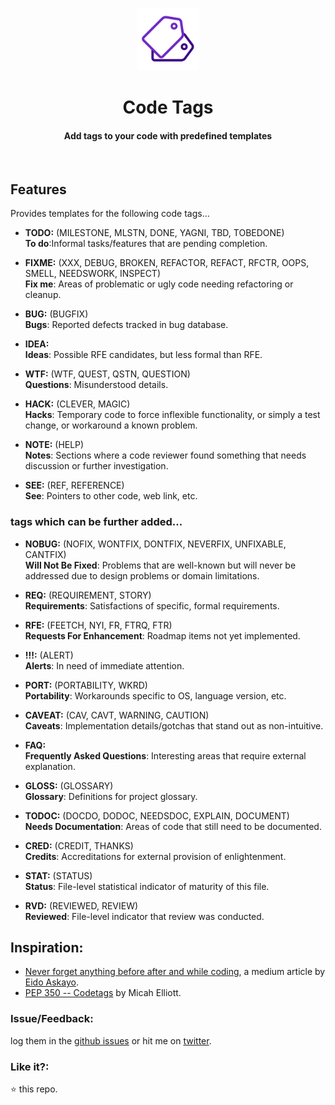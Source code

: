 <p align="center">
  <img src="./src/icons/codetags-256.png" height="100px"/>
  <h1 align="center">Code Tags</h1>
  <h4 align="center">Add tags to your code with predefined templates</h4>
  <br>
</p>

## Features

Provides templates for the following code tags...

* **TODO:** (MILESTONE, MLSTN, DONE, YAGNI, TBD, TOBEDONE) <br> **To do**:Informal tasks/features that are pending completion.

* **FIXME:** (XXX, DEBUG, BROKEN, REFACTOR, REFACT, RFCTR, OOPS, SMELL, NEEDSWORK, INSPECT) <br> **Fix me**: Areas of problematic or ugly code needing refactoring or cleanup.

* **BUG:** (BUGFIX) <br> **Bugs**: Reported defects tracked in bug database.

* **IDEA:** <br> **Ideas**: Possible RFE candidates, but less formal than RFE.

* **WTF:** (WTF, QUEST, QSTN, QUESTION) <br>
**Questions**: Misunderstood details.

* **HACK:** (CLEVER, MAGIC) <br> **Hacks**: Temporary code to force inflexible functionality, or simply a test change, or workaround a known problem.

* **NOTE:** (HELP) <br> **Notes**: Sections where a code reviewer found something that needs discussion or further investigation.

* **SEE:** (REF, REFERENCE) <br> **See**: Pointers to other code, web link, etc.

### tags which can be further added...

* **NOBUG:** (NOFIX, WONTFIX, DONTFIX, NEVERFIX, UNFIXABLE, CANTFIX) <br> **Will Not Be Fixed**: Problems that are well-known but will never be addressed due to design problems or domain limitations.

* **REQ:** (REQUIREMENT, STORY) <br> **Requirements**: Satisfactions of specific, formal requirements.

* **RFE:** (FEETCH, NYI, FR, FTRQ, FTR) <br> **Requests For Enhancement**: Roadmap items not yet implemented.

* **!!!:** (ALERT) <br>
**Alerts**: In need of immediate attention.

* **PORT:** (PORTABILITY, WKRD) <br> **Portability**: Workarounds specific to OS, language version, etc.

* **CAVEAT:** (CAV, CAVT, WARNING, CAUTION) <br> **Caveats**: Implementation details/gotchas that stand out as non-intuitive.

* **FAQ:** <br> **Frequently Asked Questions**: Interesting areas that require external explanation.

* **GLOSS:** (GLOSSARY) <br> **Glossary**: Definitions for project glossary.

* **TODOC:** (DOCDO, DODOC, NEEDSDOC, EXPLAIN, DOCUMENT) <br> **Needs Documentation**: Areas of code that still need to be documented.

* **CRED:** (CREDIT, THANKS) <br> **Credits**: Accreditations for external provision of enlightenment.

* **STAT:** (STATUS) <br> **Status**: File-level statistical indicator of maturity of this file.

* **RVD:** (REVIEWED, REVIEW) <br> **Reviewed**: File-level indicator that review was conducted.

## Inspiration:

* [Never forget anything before after and while coding](https://hackernoon.com/never-forget-anything-before-after-and-while-coding-98d187ae4cf1), a medium article by [Eido Askayo](https://mediu.com/eido.askayo).
* [PEP 350 -- Codetags](https://www.python.org/dev/peps/pep-0350/) by Micah Elliott.

### Issue/Feedback:

log them in the [github issues](https://github.com/cg-cnu/vscode-codetags/issues) or hit me on [twitter](https://twitter.com/CgCnu).

### Like it?:

:star: this repo.
